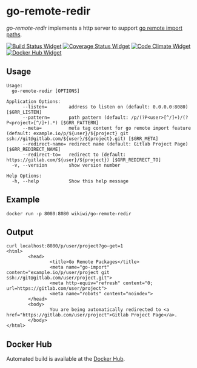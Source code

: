 # go-remote-redir
_go-remote-redir_ implements a http server to support [go remote import paths](https://golang.org/cmd/go/#hdr-Remote_import_paths).

[![Build Status Widget]][Build Status] [![Coverage Status Widget]][Coverage Status] [![Code Climate Widget]][Code Climate] [![Docker Hub Widget]][Docker Hub]

[Build Status]: https://travis-ci.org/wikiwi/go-remote-redir
[Build Status Widget]: https://travis-ci.org/wikiwi/go-remote-redir.svg?branch=master
[Coverage Status]: https://coveralls.io/github/wikiwi/go-remote-redir?branch=master
[Coverage Status Widget]: https://coveralls.io/repos/github/wikiwi/go-remote-redir/badge.svg?branch=master
[Code Climate]: https://codeclimate.com/github/wikiwi/go-remote-redir
[Code Climate Widget]: https://codeclimate.com/github/wikiwi/go-remote-redir/badges/gpa.svg
[Docker Hub]: https://hub.docker.com/r/wikiwi/go-remote-redir
[Docker Hub Widget]: https://img.shields.io/docker/pulls/wikiwi/go-remote-redir.svg

## Usage
    Usage:
      go-remote-redir [OPTIONS]

    Application Options:
          --listen=        address to listen on (default: 0.0.0.0:8080) [$GRR_LISTEN]
          --pattern=       path pattern (default: /p/(?P<user>[^/]+)/(?P<project>[^/]+).*) [$GRR_PATTERN]
          --meta=          meta tag content for go remote import feature (default: example.io/p/${user}/${project} git ssh://git@gitlab.com/${user}/${project}.git) [$GRR_META]
          --redirect-name= redirect name (default: Gitlab Project Page) [$GRR_REDIRECT_NAME]
          --redirect-to=   redirect to (default: https://gitlab.com/${user}/${project}) [$GRR_REDIRECT_TO]
      -v, --version        show version number

    Help Options:
      -h, --help           Show this help message

## Example
    docker run -p 8080:8080 wikiwi/go-remote-redir

## Output
    curl localhost:8080/p/user/project?go-get=1
    <html>
            <head>
                    <title>Go Remote Packages</title>
                    <meta name="go-import" content="example.io/p/user/project git ssh://git@gitlab.com/user/project.git">
                    <meta http-equiv="refresh" content="0; url=https://gitlab.com/user/project">
                    <meta name="robots" content="noindex">
            </head>
            <body>
                    You are being automatically redirected to <a href="https://gitlab.com/user/project">Gitlab Project Page</a>.
            </body>
    </html>

## Docker Hub
Automated build is available at the [Docker Hub](https://hub.docker.com/r/wikiwi/go-remote-redir).

